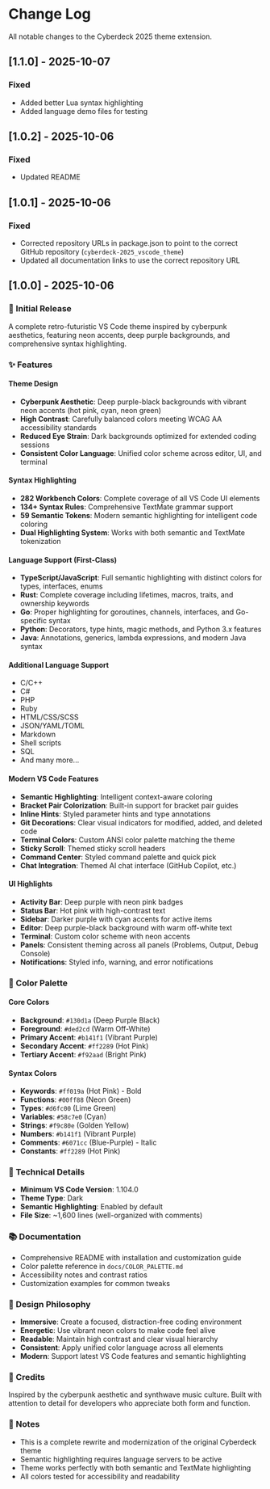 # Change Log

All notable changes to the Cyberdeck 2025 theme extension.

## [1.1.0] - 2025-10-07

### Fixed
- Added better Lua syntax highlighting
- Added language demo files for testing

## [1.0.2] - 2025-10-06

### Fixed
- Updated README

## [1.0.1] - 2025-10-06

### Fixed
- Corrected repository URLs in package.json to point to the correct GitHub repository (`cyberdeck-2025_vscode_theme`)
- Updated all documentation links to use the correct repository URL

## [1.0.0] - 2025-10-06

### 🎉 Initial Release

A complete retro-futuristic VS Code theme inspired by cyberpunk aesthetics, featuring neon accents, deep purple backgrounds, and comprehensive syntax highlighting.

### ✨ Features

#### Theme Design
- **Cyberpunk Aesthetic**: Deep purple-black backgrounds with vibrant neon accents (hot pink, cyan, neon green)
- **High Contrast**: Carefully balanced colors meeting WCAG AA accessibility standards
- **Reduced Eye Strain**: Dark backgrounds optimized for extended coding sessions
- **Consistent Color Language**: Unified color scheme across editor, UI, and terminal

#### Syntax Highlighting
- **282 Workbench Colors**: Complete coverage of all VS Code UI elements
- **134+ Syntax Rules**: Comprehensive TextMate grammar support
- **59 Semantic Tokens**: Modern semantic highlighting for intelligent code coloring
- **Dual Highlighting System**: Works with both semantic and TextMate tokenization

#### Language Support (First-Class)
- **TypeScript/JavaScript**: Full semantic highlighting with distinct colors for types, interfaces, enums
- **Rust**: Complete coverage including lifetimes, macros, traits, and ownership keywords
- **Go**: Proper highlighting for goroutines, channels, interfaces, and Go-specific syntax
- **Python**: Decorators, type hints, magic methods, and Python 3.x features
- **Java**: Annotations, generics, lambda expressions, and modern Java syntax

#### Additional Language Support
- C/C++
- C#
- PHP
- Ruby
- HTML/CSS/SCSS
- JSON/YAML/TOML
- Markdown
- Shell scripts
- SQL
- And many more...

#### Modern VS Code Features
- **Semantic Highlighting**: Intelligent context-aware coloring
- **Bracket Pair Colorization**: Built-in support for bracket pair guides
- **Inline Hints**: Styled parameter hints and type annotations
- **Git Decorations**: Clear visual indicators for modified, added, and deleted code
- **Terminal Colors**: Custom ANSI color palette matching the theme
- **Sticky Scroll**: Themed sticky scroll headers
- **Command Center**: Styled command palette and quick pick
- **Chat Integration**: Themed AI chat interface (GitHub Copilot, etc.)

#### UI Highlights
- **Activity Bar**: Deep purple with neon pink badges
- **Status Bar**: Hot pink with high-contrast text
- **Sidebar**: Darker purple with cyan accents for active items
- **Editor**: Deep purple-black background with warm off-white text
- **Terminal**: Custom color scheme with neon accents
- **Panels**: Consistent theming across all panels (Problems, Output, Debug Console)
- **Notifications**: Styled info, warning, and error notifications

### 🎨 Color Palette

#### Core Colors
- **Background**: `#130d1a` (Deep Purple Black)
- **Foreground**: `#ded2cd` (Warm Off-White)
- **Primary Accent**: `#b141f1` (Vibrant Purple)
- **Secondary Accent**: `#ff2289` (Hot Pink)
- **Tertiary Accent**: `#f92aad` (Bright Pink)

#### Syntax Colors
- **Keywords**: `#ff019a` (Hot Pink) - Bold
- **Functions**: `#00ff88` (Neon Green)
- **Types**: `#d6fc00` (Lime Green)
- **Variables**: `#58c7e0` (Cyan)
- **Strings**: `#f9c80e` (Golden Yellow)
- **Numbers**: `#b141f1` (Vibrant Purple)
- **Comments**: `#6071cc` (Blue-Purple) - Italic
- **Constants**: `#ff2289` (Hot Pink)

### 🔧 Technical Details
- **Minimum VS Code Version**: 1.104.0
- **Theme Type**: Dark
- **Semantic Highlighting**: Enabled by default
- **File Size**: ~1,600 lines (well-organized with comments)

### 📚 Documentation
- Comprehensive README with installation and customization guide
- Color palette reference in `docs/COLOR_PALETTE.md`
- Accessibility notes and contrast ratios
- Customization examples for common tweaks

### 🎯 Design Philosophy
- **Immersive**: Create a focused, distraction-free coding environment
- **Energetic**: Use vibrant neon colors to make code feel alive
- **Readable**: Maintain high contrast and clear visual hierarchy
- **Consistent**: Apply unified color language across all elements
- **Modern**: Support latest VS Code features and semantic highlighting

### 🙏 Credits
Inspired by the cyberpunk aesthetic and synthwave music culture. Built with attention to detail for developers who appreciate both form and function.

### 📝 Notes
- This is a complete rewrite and modernization of the original Cyberdeck theme
- Semantic highlighting requires language servers to be active
- Theme works perfectly with both semantic and TextMate highlighting
- All colors tested for accessibility and readability
